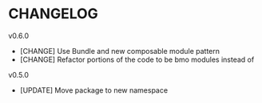 # CHANGELOG

v0.6.0
- [CHANGE] Use Bundle and new composable module pattern
- [CHANGE] Refactor portions of the code to be bmo modules instead of

v0.5.0
- [UPDATE] Move package to new namespace
